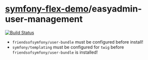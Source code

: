 # [symfony-flex-demo](https://symfony-flex-demo.github.io)/easyadmin-user-management

[![Build Status](https://travis-ci.org/symfony-flex-demo/easyadmin-user-management.svg?branch=master)](https://travis-ci.org/symfony-flex-demo/easyadmin-user-management)

* `friendsofsymfony/user-bundle` must be configured before install!
* `symfony/templating` must be configured for `twig` before `friendsofsymfony/user-bundle` is installed!

